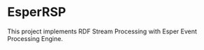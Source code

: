 EsperRSP
========

This project implements RDF Stream Processing with Esper Event Processing Engine. 
